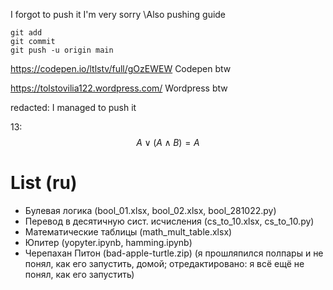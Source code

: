 I forgot to push it I'm very sorry
\Also pushing guide
```
git add
git commit
git push -u origin main
```
https://codepen.io/ltlstv/full/gOzEWEW
Codepen btw

https://tolstovilia122.wordpress.com/
Wordpress btw

redacted: I managed to push it

13: $$A \vee (A \land B) = A$$

# List (ru)

- Булевая логика (bool_01.xlsx, bool_02.xlsx, bool_281022.py)
- Перевод в десятичную сист. исчисления (cs_to_10.xlsx, cs_to_10.py)
- Математические таблицы (math_mult_table.xlsx)
- Юпитер (yopyter.ipynb, hamming.ipynb)
- Черепахан Питон (bad-apple-turtle.zip) (я прошляпился полпары и не понял, как его запустить, домой; отредактировано: я всё ещё не понял, как его запустить)

